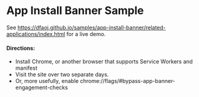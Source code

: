 App Install Banner Sample
===

See https://dfaoj.github.io/samples/app-install-banner/related-applications/index.html for a live demo.


#### Directions:

* Install Chrome, or another browser that supports Service Workers and manifest
* Visit the site over two separate days.
* Or, more usefully, enable chrome://flags/#bypass-app-banner-engagement-checks